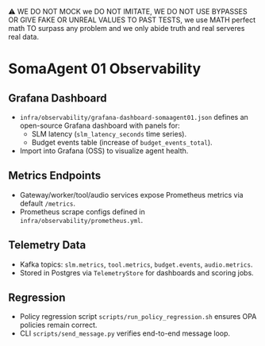 ⚠️ WE DO NOT MOCK we DO NOT IMITATE, WE DO NOT USE BYPASSES OR GIVE FAKE OR UNREAL VALUES TO PAST TESTS, we use MATH perfect math TO surpass any problem and we only abide truth and real serveres real data.

# SomaAgent 01 Observability

## Grafana Dashboard
- `infra/observability/grafana-dashboard-somaagent01.json` defines an open-source Grafana dashboard with panels for:
  - SLM latency (`slm_latency_seconds` time series).
  - Budget events table (increase of `budget_events_total`).
- Import into Grafana (OSS) to visualize agent health.

## Metrics Endpoints
- Gateway/worker/tool/audio services expose Prometheus metrics via default `/metrics`.
- Prometheus scrape configs defined in `infra/observability/prometheus.yml`.

## Telemetry Data
- Kafka topics: `slm.metrics`, `tool.metrics`, `budget.events`, `audio.metrics`.
- Stored in Postgres via `TelemetryStore` for dashboards and scoring jobs.

## Regression
- Policy regression script `scripts/run_policy_regression.sh` ensures OPA policies remain correct.
- CLI `scripts/send_message.py` verifies end-to-end message loop.
